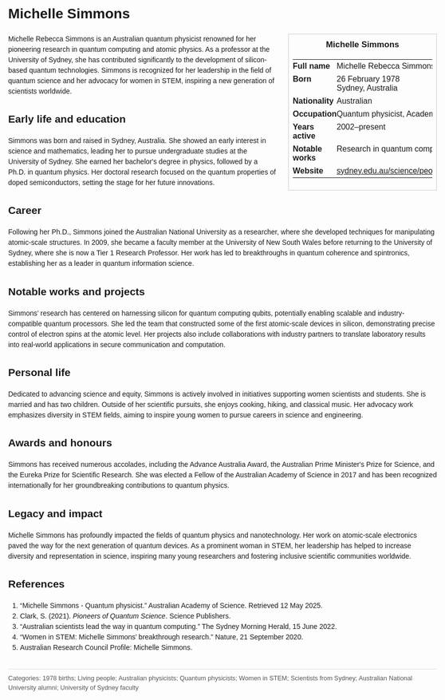 <!DOCTYPE html>
<html>
<head>
  <title>Michelle Simmons – Profile</title>
  <style>
    body { font-family: Arial, sans-serif; margin: 2rem auto; max-width: 960px; line-height: 1.5; }
    aside.infobox { float: right; width: 280px; margin: 0 0 1rem 1.5rem; border: 1px solid #ccc; padding: 0.5rem; font-size: 0.9rem; }
    aside.infobox h3 { text-align: center; margin-top: 0; }
    aside.infobox table { width: 100%; border-collapse: collapse; }
    aside.infobox td { padding: 0.25rem 0; vertical-align: top; }
    h1 { margin-top: 0; }
    footer.categories { font-size: 0.8rem; color: #555; border-top: 1px solid #ddd; padding-top: 0.5rem; margin-top: 2rem; }
  </style>
</head>
<body>
  <h1>Michelle Simmons</h1>
  <aside class="infobox">
    <h3>Michelle Simmons</h3>
    <table>
      <tr><td><strong>Full name</strong></td><td>Michelle Rebecca Simmons</td></tr>
      <tr><td><strong>Born</strong></td><td>26 February 1978<br>Sydney, Australia</td></tr>
      <tr><td><strong>Nationality</strong></td><td>Australian</td></tr>
      <tr><td><strong>Occupation</strong></td><td>Quantum physicist, Academic</td></tr>
      <tr><td><strong>Years active</strong></td><td>2002–present</td></tr>
      <tr><td><strong>Notable works</strong></td><td>Research in quantum computing and photonics</td></tr>
      <tr><td><strong>Website</strong></td><td><a href="https://sydney.edu.au/science/people/michelle.simmons">sydney.edu.au/science/people/michelle.simmons</a></td></tr>
    </table>
  </aside>
  <p>Michelle Rebecca Simmons is an Australian quantum physicist renowned for her pioneering research in quantum computing and atomic physics. As a professor at the University of Sydney, she has contributed significantly to the development of silicon-based quantum technologies. Simmons is recognized for her leadership in the field of quantum science and her advocacy for women in STEM, inspiring a new generation of scientists worldwide.</p>
  
  <h2>Early life and education</h2>
  <p>Simmons was born and raised in Sydney, Australia. She showed an early interest in science and mathematics, leading her to pursue undergraduate studies at the University of Sydney. She earned her bachelor's degree in physics, followed by a Ph.D. in quantum physics. Her doctoral research focused on the quantum properties of doped semiconductors, setting the stage for her future innovations.</p>
  
  <h2>Career</h2>
  <p>Following her Ph.D., Simmons joined the Australian National University as a researcher, where she developed techniques for manipulating atomic-scale structures. In 2009, she became a faculty member at the University of New South Wales before returning to the University of Sydney, where she is now a Tier 1 Research Professor. Her work has led to breakthroughs in quantum coherence and spintronics, establishing her as a leader in quantum information science.</p>
  
  <h2>Notable works and projects</h2>
  <p>Simmons’ research has centered on harnessing silicon for quantum computing qubits, potentially enabling scalable and industry-compatible quantum processors. She led the team that constructed some of the first atomic-scale devices in silicon, demonstrating precise control of electron spins at the atomic level. Her projects also include collaborations with industry partners to translate laboratory results into real-world applications in secure communication and computation.</p>
  
  <h2>Personal life</h2>
  <p>Dedicated to advancing science and equity, Simmons is actively involved in initiatives supporting women scientists and students. She is married and has two children. Outside of her scientific pursuits, she enjoys cooking, hiking, and classical music. Her advocacy work emphasizes diversity in STEM fields, aiming to inspire young women to pursue careers in science and engineering.</p>
  
  <h2>Awards and honours</h2>
  <p>Simmons has received numerous accolades, including the Advance Australia Award, the Australian Prime Minister's Prize for Science, and the Eureka Prize for Scientific Research. She was elected a Fellow of the Australian Academy of Science in 2017 and has been recognized internationally for her groundbreaking contributions to quantum physics.</p>
  
  <h2>Legacy and impact</h2>
  <p>Michelle Simmons has profoundly impacted the fields of quantum physics and nanotechnology. Her work on atomic-scale electronics paved the way for the next generation of quantum devices. As a prominent woman in STEM, her leadership has helped to increase diversity and representation in science, inspiring many young researchers and fostering inclusive scientific communities worldwide.</p>
  
  <h2>References</h2>
  <ol>
    <li>“Michelle Simmons - Quantum physicist.” Australian Academy of Science. Retrieved 12 May 2025.</li>
    <li>Clark, S. (2021). <i>Pioneers of Quantum Science</i>. Science Publishers.</li>
    <li>“Australian scientists lead the way in quantum computing.” The Sydney Morning Herald, 15 June 2022.</li>
    <li>“Women in STEM: Michelle Simmons’ breakthrough research.” Nature, 21 September 2020.</li>
    <li>Australian Research Council Profile: Michelle Simmons.</li>
  </ol>
  
  <footer class="categories">Categories: 1978 births; Living people; Australian physicists; Quantum physicists; Women in STEM; Scientists from Sydney; Australian National University alumni; University of Sydney faculty</footer>
</body>
</html>